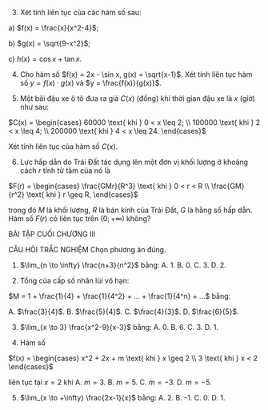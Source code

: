 3. Xét tính liên tục của các hàm số sau:

a) $f(x) = \frac{x}{x^2-4}$;

b) $g(x) = \sqrt{9-x^2}$;

c) $h(x) = \cos x + \tan x$.

4. Cho hàm số $f(x) = 2x - \sin x, g(x) = \sqrt{x-1}$.
Xét tính liên tục hàm số $y = f(x) \cdot g(x)$ và $y = \frac{f(x)}{g(x)}$.

5. Một bãi đậu xe ô tô đưa ra giá $C(x)$ (đồng) khi thời gian đậu xe là $x$ (giờ) như sau:

$C(x) = \begin{cases}
60000 \text{ khi } 0 < x \leq 2; \\
100000 \text{ khi } 2 < x \leq 4; \\
200000 \text{ khi } 4 < x \leq 24.
\end{cases}$

Xét tính liên tục của hàm số $C(x)$.

6. Lực hấp dẫn do Trái Đất tác dụng lên một đơn vị khối lượng ở khoảng cách $r$ tính từ tâm của nó là

$F(r) = \begin{cases}
\frac{GMr}{R^3} \text{ khi } 0 < r < R \\
\frac{GM}{r^2} \text{ khi } r \geq R,
\end{cases}$

trong đó $M$ là khối lượng, $R$ là bán kính của Trái Đất, $G$ là hằng số hấp dẫn.
Hàm số $F(r)$ có liên tục trên $(0; +\infty)$ không?

BÀI TẬP CUỐI CHƯƠNG III

CÂU HỎI TRẮC NGHIỆM
Chọn phương án đúng.

1. $\lim_{n \to \infty} \frac{n+3}{n^2}$ bằng:
A. 1.
B. 0.
C. 3.
D. 2.

2. Tổng của cấp số nhân lùi vô hạn:

$M = 1 + \frac{1}{4} + \frac{1}{4^2} + ... + \frac{1}{4^n} + ...$ bằng:

A. $\frac{3}{4}$.
B. $\frac{5}{4}$.
C. $\frac{4}{3}$.
D. $\frac{6}{5}$.

3. $\lim_{x \to 3} \frac{x^2-9}{x-3}$ bằng:
A. 0.
B. 6.
C. 3.
D. 1.

4. Hàm số

$f(x) = \begin{cases}
x^2 + 2x + m \text{ khi } x \geq 2 \\
3 \text{ khi } x < 2
\end{cases}$

liên tục tại $x = 2$ khi
A. $m = 3$.
B. $m = 5$.
C. $m = -3$.
D. $m = -5$.

5. $\lim_{x \to +\infty} \frac{2x-1}{x}$ bằng:
A. 2.
B. -1.
C. 0.
D. 1.